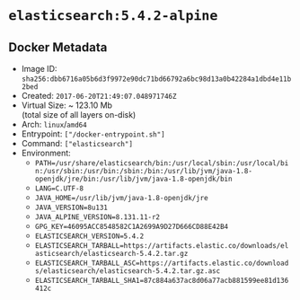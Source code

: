 # `elasticsearch:5.4.2-alpine`

## Docker Metadata

- Image ID: `sha256:dbb6716a05b6d3f9972e90dc71bd66792a6bc98d13a0b42284a1dbd4e11b2bed`
- Created: `2017-06-20T21:49:07.048971746Z`
- Virtual Size: ~ 123.10 Mb  
  (total size of all layers on-disk)
- Arch: `linux`/`amd64`
- Entrypoint: `["/docker-entrypoint.sh"]`
- Command: `["elasticsearch"]`
- Environment:
  - `PATH=/usr/share/elasticsearch/bin:/usr/local/sbin:/usr/local/bin:/usr/sbin:/usr/bin:/sbin:/bin:/usr/lib/jvm/java-1.8-openjdk/jre/bin:/usr/lib/jvm/java-1.8-openjdk/bin`
  - `LANG=C.UTF-8`
  - `JAVA_HOME=/usr/lib/jvm/java-1.8-openjdk/jre`
  - `JAVA_VERSION=8u131`
  - `JAVA_ALPINE_VERSION=8.131.11-r2`
  - `GPG_KEY=46095ACC8548582C1A2699A9D27D666CD88E42B4`
  - `ELASTICSEARCH_VERSION=5.4.2`
  - `ELASTICSEARCH_TARBALL=https://artifacts.elastic.co/downloads/elasticsearch/elasticsearch-5.4.2.tar.gz`
  - `ELASTICSEARCH_TARBALL_ASC=https://artifacts.elastic.co/downloads/elasticsearch/elasticsearch-5.4.2.tar.gz.asc`
  - `ELASTICSEARCH_TARBALL_SHA1=87c884a637ac8d06a77acb881599ee81d136412c`
